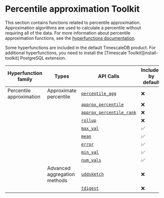 # Percentile approximation  <tag type="toolkit">Toolkit</tag>
This section contains functions related to percentile approximation.
Approximation algorithms are used to calculate a percentile without requiring
all of the data. For more information about percentile approximation functions,
see the [hyperfunctions documentation][hyperfunctions-percentile-approx].

Some hyperfunctions are included in the default TimescaleDB product. For
additional hyperfunctions, you need to install the
[Timescale Toolkit][install-toolkit] PostgreSQL extension.

|Hyperfunction family|Types|API Calls|Included by default|Toolkit required|
|-|-|-|-|-|
|Percentile approximation|Approximate percentile|[`percentile_agg`](/hyperfunctions/percentile-approximation/percentile_agg/)|❌|✅|
|||[`approx_percentile`](/hyperfunctions/percentile-approximation/approx_percentile/)|❌|✅|
|||[`approx_percentile_rank`](/hyperfunctions/percentile-approximation/approx_percentile_rank/)|❌|✅|
|||[`rollup`](/hyperfunctions/percentile-approximation/rollup-percentile/)|❌|✅|
|||[`max_val`](/hyperfunctions/percentile-approximation/max_val/)|✅|❌|
|||[`mean`](/hyperfunctions/percentile-approximation/mean/)|✅|❌|
|||[`error`](/hyperfunctions/percentile-approximation/error/)|✅|❌|
|||[`min_val`](/hyperfunctions/percentile-approximation/min_val/)|✅|❌|
|||[`num_vals`](/hyperfunctions/percentile-approximation/num_vals/)|✅|❌|
||Advanced aggregation methods|[`uddsketch`](/hyperfunctions/percentile-approximation/percentile-aggregation-methods/uddsketch/)|❌|✅|
|||[`tdigest`](/hyperfunctions/percentile-approximation/percentile-aggregation-methods/tdigest/)|❌|✅|


[hyperfunctions-percentile-approx]: timescaledb/:currentVersion:/how-to-guides/hyperfunctions/percentile-approx/
